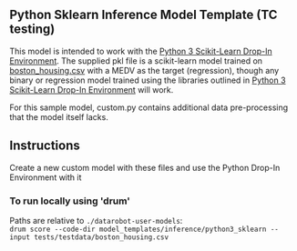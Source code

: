 ## Python Sklearn Inference Model Template (TC testing)


This model is intended to work with the [Python 3 Scikit-Learn Drop-In Environment](../../../public_dropin_environments/python3_sklearn/).
The supplied pkl file is a scikit-learn model trained on [boston_housing.csv](../../../tests/testdata/boston_housing.csv)
with a MEDV as the target (regression), though any binary or regression model trained using the libraries
outlined in [Python 3 Scikit-Learn Drop-In Environment](../../../public_dropin_environments/python3_sklearn) will work.

For this sample model, custom.py contains additional data pre-processing that the model itself lacks.

## Instructions
Create a new custom model with these files and use the Python Drop-In Environment with it

### To run locally using 'drum'
Paths are relative to `./datarobot-user-models`:   
`drum score --code-dir model_templates/inference/python3_sklearn --input tests/testdata/boston_housing.csv`
